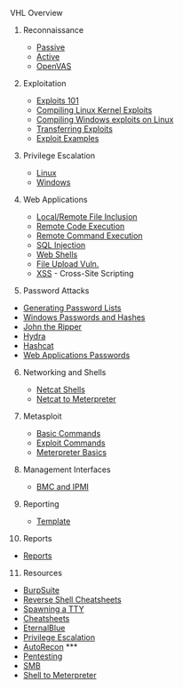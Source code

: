 VHL Overview


1. Reconnaissance

   * [Passive](/VHL/contents/passive_recon.md)
   * [Active](/VHL/contents/active_recon.md)
   * [OpenVAS](/VHL/contents/OpenVAS.md)

2. Exploitation

   * [Exploits 101](/VHL/contents/exploits.md)
   * [Compiling Linux Kernel Exploits](/VHL/contents/Linux.md)
   * [Compiling Windows exploits on Linux](/VHL/contents/Windows.md)
   * [Transferring Exploits](/VHL/contents/transferring_exploits.md)
   * [Exploit Examples](/VHL/contents/exploit_practice.md)

3. Privilege Escalation

   * [Linux](/VHL/contents/linux_privilege.md)
   * [Windows](/VHL/contents/windows_privilege.md)

4. Web Applications

   * [Local/Remote File Inclusion](/VHL/contents/fileinclusion.md)
   * [Remote Code Execution](/VHL/contents/remote_code_execution.md)
   * [Remote Command Execution](/VHL/contents/remote_command_execution.md)
   * [SQL Injection](/VHL/contents/sql.md)
   * [Web Shells](/VHL/contents/shells.md)
   * [File Upload Vuln.](/VHL/contents/file_upload.md)
   * [XSS](/VHL/contents/xss.md) - Cross-Site Scripting

5.  Password Attacks

   * [Generating Password Lists](/VHL/contents/pw_lists.md)
   * [Windows Passwords and Hashes](/VHL/contents/windows_pw.md)
   * [John the Ripper](/VHL/contents/john.md)  
   * [Hydra](/VHL/contents/hydra.md)
   * [Hashcat](/VHL/contents/hashcat.md)
   * [Web Applications Passwords](/VHL/contents/web_pw.md)

6. Networking and Shells

   * [Netcat Shells](/VHL/contents/netcat.md)
   * [Netcat to Meterpreter](/VHL/contents/nc_to_meterpreter.md)

7. Metasploit

   * [Basic Commands](/VHL/contents/metasploit_basic.md)
   * [Exploit Commands](/VHL/contents/metaexploit.md)
   * [Meterpreter Basics](/VHL/contents/meterpreter.md)

8. Management Interfaces

   * [BMC and IPMI](/VHL/contents/bmc.md)

9. Reporting

   * [Template](</VHL/Report Template.md>)

10. Reports

   * [Reports](/VHL/Reports/)

11. Resources

   * [BurpSuite](https://portswigger.net/web-security)
   * [Reverse Shell Cheatsheets](https://hideandsec.sh/books/cheatsheets-82c/page/reverse-shells)
   * [Spawning a TTY](https://hideandsec.sh/books/cheatsheets-82c/page/spawning-tty-shells)
   * [Cheatsheets](https://hideandsec.sh/books/cheatsheets-82c)
   * [EternalBlue](https://medium.com/x4v1s3c/eternalblue-doublepulsar-x86-architecture-and-using-metasploit-4fd65322a801)
   * [Privilege Escalation](https://www.codelivly.com/linux-privilege-escalation-explained/)
   * [AutoRecon](https://github.com/Tib3rius/AutoRecon) ***
   * [Pentesting](https://viperone.gitbook.io/pentest-everything/)
   * [SMB](https://viperone.gitbook.io/pentest-everything/everything/everything-active-directory/adversary-in-the-middle/smb-relay)
   * [Shell to Meterpreter](https://docs.metasploit.com/docs/pentesting/metasploit-guide-upgrading-shells-to-meterpreter.html) 
